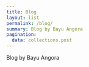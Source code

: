 ```yaml
---
title: Blog
layout: list
permalink: /blog/
summary: Blog by Bayu Angora
pagination:
  data: collections.post
---
```


Blog by Bayu Angora
